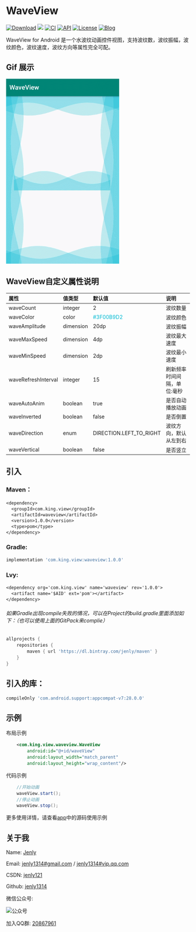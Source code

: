 # WaveView

[![Download](https://img.shields.io/badge/download-App-blue.svg)](https://raw.githubusercontent.com/jenly1314/WaveView/master/app/release/app-release.apk)
[![](https://jitpack.io/v/jenly1314/WaveView.svg)](https://jitpack.io/#jenly1314/WaveView)
[![CI](https://travis-ci.org/jenly1314/WaveView.svg?branch=master)](https://travis-ci.org/jenly1314/WaveView)
[![API](https://img.shields.io/badge/API-16%2B-blue.svg?style=flat)](https://android-arsenal.com/api?level=16)
[![License](https://img.shields.io/badge/license-MIT-blue.svg)](https://opensource.org/licenses/mit-license.php)
[![Blog](https://img.shields.io/badge/blog-Jenly-9933CC.svg)](http://blog.csdn.net/jenly121)

WaveView for Android 是一个水波纹动画控件视图，支持波纹数，波纹振幅，波纹颜色，波纹速度，波纹方向等属性完全可配。

## Gif 展示
![Image](GIF.gif)


## WaveView自定义属性说明
| 属性 | 值类型 | 默认值 | 说明 |
| :------| :------ | :------ | :------ |
| waveCount | integer |2| 波纹数量 |
| waveColor | color |<font color=#00B9D2>#3F00B9D2</font>| 波纹颜色 |
| waveAmplitude | dimension | 20dp | 波纹振幅 |
| waveMaxSpeed | dimension | 4dp | 波纹最大速度 |
| waveMinSpeed | dimension | 2dp | 波纹最小速度 |
| waveRefreshInterval | integer | 15 | 刷新频率时间间隔，单位:毫秒 |
| waveAutoAnim | boolean | true | 是否自动播放动画 |
| waveInverted | boolean | false | 是否倒置 |
| waveDirection | enum | DIRECTION.LEFT_TO_RIGHT | 波纹方向，默认从左到右 |
| waveVertical | boolean | false | 是否竖立 |



## 引入

### Maven：
```maven
<dependency>
  <groupId>com.king.view</groupId>
  <artifactId>waveview</artifactId>
  <version>1.0.0</version>
  <type>pom</type>
</dependency>
```
### Gradle:
```gradle
implementation 'com.king.view:waveview:1.0.0'
```

### Lvy:
```lvy
<dependency org='com.king.view' name='waveview' rev='1.0.0'>
  <artifact name='$AID' ext='pom'></artifact>
</dependency>
```

###### 如果Gradle出现compile失败的情况，可以在Project的build.gradle里面添加如下：（也可以使用上面的GitPack来complie）
```gradle
allprojects {
    repositories {
        maven { url 'https://dl.bintray.com/jenly/maven' }
    }
}
```

## 引入的库：
```gradle
compileOnly 'com.android.support:appcompat-v7:28.0.0'
```

## 示例

布局示例
```Xml
    <com.king.view.waveview.WaveView
        android:id="@+id/waveView"
        android:layout_width="match_parent"
        android:layout_height="wrap_content"/>
```

代码示例
```Java
    //开始动画
    waveView.start();
    //停止动画
    waveView.stop();

```

更多使用详情，请查看[app](app)中的源码使用示例


## 关于我
   Name: <a title="关于作者" href="https://about.me/jenly1314" target="_blank">Jenly</a>

   Email: <a title="欢迎邮件与我交流" href="mailto:jenly1314@gmail.com" target="_blank">jenly1314#gmail.com</a> / <a title="给我发邮件" href="mailto:jenly1314@vip.qq.com" target="_blank">jenly1314#vip.qq.com</a>

   CSDN: <a title="CSDN博客" href="http://blog.csdn.net/jenly121" target="_blank">jenly121</a>

   Github: <a title="Github开源项目" href="https://github.com/jenly1314" target="_blank">jenly1314</a>

   微信公众号:

   ![公众号](http://olambmg9j.bkt.clouddn.com/jenly666.jpg)

   加入QQ群: <a title="点击加入QQ群" href="http://shang.qq.com/wpa/qunwpa?idkey=8fcc6a2f88552ea44b1411582c94fd124f7bb3ec227e2a400dbbfaad3dc2f5ad" target="_blank">20867961</a>


